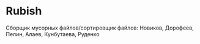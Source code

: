 # Rubish
Сборщик мусорных файлов/сортировщик файлов: Новиков, Дорофеев, Пелин, Алаев, Кунбутаева, Руденко
